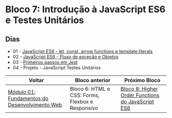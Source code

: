 # Bloco 7: Introdução à JavaScript ES6 e Testes Unitários

## Dias

- 01 - [JavaScript ES6 - let, const, arrow functions e template literals](https://github.com/miguel5g/trybe/tree/main/01-fundamentos/07-Introdu%C3%A7%C3%A3o%20%C3%A0%20JavaScript%20ES6%20e%20Testes%20Unit%C3%A1rios/01-JavaScript%20ES6%20-%20let%2C%20const%2C%20arrow%20functions%20e%20template%20literals)
- 02 - [JavaScript ES6 - Fluxo de exceção e Objetos](https://github.com/miguel5g/trybe/tree/main/01-fundamentos/07-Introdu%C3%A7%C3%A3o%20%C3%A0%20JavaScript%20ES6%20e%20Testes%20Unit%C3%A1rios/02-JavaScript%20ES6%20-%20Fluxo%20de%20exce%C3%A7%C3%A3o%20e%20Objetos)
- 03 - [Primeiros passos em Jest](https://github.com/miguel5g/trybe/tree/main/01-fundamentos/07-Introdu%C3%A7%C3%A3o%20%C3%A0%20JavaScript%20ES6%20e%20Testes%20Unit%C3%A1rios/03-Primeiros%20passos%20em%20Jest)
- 04 - Projeto - JavaScript Testes Unitários

| Voltar                                                                                                              | Bloco anterior                                   | Próximo Bloco                                                                                                                                                                 |
| ------------------------------------------------------------------------------------------------------------------- | ------------------------------------------------ | ----------------------------------------------------------------------------------------------------------------------------------------------------------------------------- |
| [Módulo 01: Fundamentos do Desenvolvimento Web](https://github.com/miguel5g/trybe/tree/main/01-fundamentos) | Bloco 6: HTML e CSS: Forms, Flexbox e Responsivo | [Bloco 8: Higher Order Functions do JavaScript ES6](https://github.com/miguel5g/trybe/tree/main/01-fundamentos/08-Higher%20Order%20Functions%20do%20JavaScript%20ES6) |
